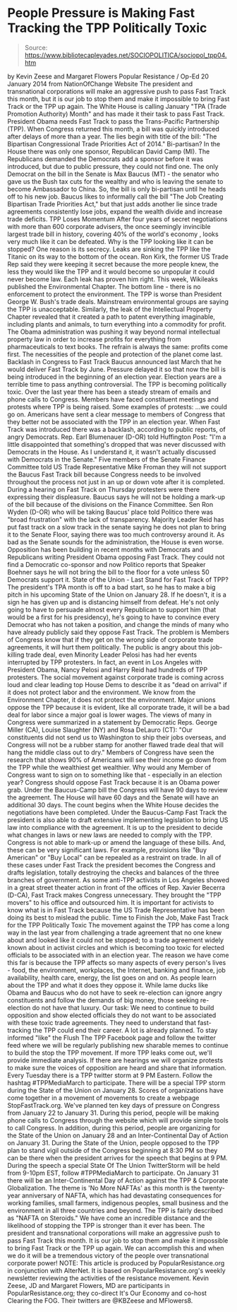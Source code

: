 # People Pressure is Making Fast Tracking the TPP Politically Toxic

> Source: https://www.bibliotecapleyades.net/SOCIOPOLITICA/sociopol_tpp04.htm

by Kevin Zeese and Margaret Flowers
Popular Resistance / Op-Ed
20 January 2014
from
NationOfChange Website
The president and transnational
corporations
will make an aggressive push to pass
Fast Track this month,
but it is our job to stop them and make
it impossible
to bring Fast Track or the TPP up
again.
The White House is calling January "TPA (Trade
Promotion Authority) Month" and has made it their task to pass
Fast
Track.
President
Obama needs Fast Track to pass the Trans-Pacific
Partnership (TPP). When Congress returned this month, a bill was quickly
introduced after delays of more than a year.
The lies begin with title of the bill: "The
Bipartisan Congressional Trade Priorities Act of 2014."
Bi-partisan? In
the House there was only one sponsor, Republican David Camp (MI). The
Republicans demanded the Democrats add a sponsor before it was introduced,
but due to public pressure, they could not find one.
The only Democrat on the bill in the Senate is
Max Baucus (MT) - the senator who gave us the Bush tax cuts for the wealthy
and who is leaving the senate to become Ambassador to China.
So, the bill
is only bi-partisan until he heads off to his new job.
Baucus likes to informally call the bill "The
Job Creating Bipartisan Trade Priorities Act," but that just adds another
lie since trade agreements consistently lose jobs, expand the wealth divide
and increase trade deficits.
TPP
Loses Momentum
After four years of secret negotiations with
more than 600 corporate advisers, the once seemingly invincible largest
trade bill in history, covering 40% of the world's economy , looks very much
like it can be defeated.
Why is the TPP looking like it can be stopped?
One reason is its secrecy.
Leaks are sinking the TPP like the Titanic on
its way to the bottom of the ocean. Ron Kirk, the
former US Trade Rep said they were keeping it secret because
the more people knew, the less they would like the TPP and it would become
so unpopular it could never become law.
Each leak has proven him right.
This week, Wikileaks published the
Environmental Chapter. The bottom line - there is no enforcement to
protect the environment. The TPP is worse than President
George W. Bush's
trade deals.
Mainstream environmental groups are saying the TPP is
unacceptable.
Similarly, the leak of
the Intellectual
Property Chapter revealed that it created a path to patent everything
imaginable, including plants and animals, to turn everything into a
commodity for profit.
The Obama administration was pushing it way beyond
normal intellectual property law in order to increase profits for everything
from pharmaceuticals to text books.
The refrain is always the same: profits come
first. The necessities of the people and protection of the planet come
last.
Backlash in Congress to
Fast Track
Baucus announced last March that he would
deliver Fast Track by June.
Pressure delayed it so that now the bill is
being introduced in the beginning of an election year. Election years are a
terrible time to pass anything controversial.
The TPP is becoming politically toxic. Over the
last year there has been a steady stream of emails and phone calls to
Congress. Members have faced constituent meetings and protests where TPP is
being raised.
Some examples of protests:
...we could go on.
Americans have sent a clear message to members
of Congress that they better not be associated with the TPP in an election
year. When Fast Track was introduced there was a
backlash, according to public
reports, of angry Democrats.
Rep. Earl Blumenauer (D-OR) told
Huffington Post:
"I'm a little disappointed that something's
dropped that was never discussed with Democrats in the House. As I
understand it, it wasn't actually discussed with Democrats in the
Senate."
Five members of the Senate Finance Committee told
US Trade Representative Mike Froman they will not support the Baucus Fast
Track bill because Congress needs to be involved throughout the process not
just in an up or down vote after it is completed.
During a hearing on Fast Track on Thursday protesters
were there expressing their displeasure.
Baucus says he will not be holding a mark-up of
the bill because of the divisions on the Finance Committee. Sen Ron Wyden
(D-OR) who will be taking Baucus' place told
Politico there was "broad frustration" with the lack of transparency.
Majority Leader Reid has put fast track on a slow track in the senate
saying he does not plan to bring it to the Senate Floor, saying there was
too much controversy around it.
As bad as the Senate sounds for the
administration, the House is even worse. Opposition has been building in
recent months with Democrats
and Republicans writing President Obama opposing Fast Track.
They could not find a Democratic co-sponsor and
now Politico
reports that Speaker Boehner says he will not bring the bill to the
floor for a vote unless 50 Democrats support it.
State of the Union -
Last Stand for Fast Track of TPP?
The president's TPA month is off to a bad start,
so he has to make a big pitch in his upcoming State of the Union on January
28.
If he doesn't, it is a sign he has given up and
is distancing himself from defeat. He's not only going to have to persuade
almost every Republican to support him (that would be a first for his
presidency), he's going to have to convince every Democrat who has not taken
a position, and change the minds of many who have already publicly said they
oppose Fast Track.
The problem is Members of Congress know that if
they get on the wrong side of corporate trade agreements, it will hurt them
politically.
The public is angry about this job-killing trade
deal, even Minority Leader Pelosi has had her
events interrupted by TPP protesters. In fact, an event
in Los Angeles with President Obama, Nancy Pelosi and Harry Reid had
hundreds of TPP protesters.
The social movement against corporate trade is coming
across loud and clear leading top House
Dems to describe it as "dead on arrival" if it does not protect labor
and the environment.
We know from the Environment Chapter, it does not
protect the environment. Major unions oppose the TPP because it is evident,
like all corporate trade, it will be a bad deal for labor since a major goal
is lower wages.
The views of many in Congress were summarized in
a statement
by Democratic Reps.
George Miller (CA), Louise Slaughter (NY) and
Rosa
DeLauro (CT):
"Our constituents did not send us to
Washington to ship their jobs overseas, and Congress will not be a
rubber stamp for another flawed trade deal that will hang the middle
class out to dry."
Members of Congress have seen the research that
shows 90%
of Americans will see their income go down from the TPP while
the
wealthiest get wealthier.
Why would any Member of Congress want to sign on
to something like that - especially in an election year?
Congress should oppose Fast Track because it is
an Obama power grab. Under the
Baucus-Camp bill the Congress will have 90 days to review the
agreement. The House will have 60 days and the Senate will have an
additional 30 days.
The count begins when the White House decides the
negotiations have been completed.
Under the Baucus-Camp Fast Track the president
is also able to draft extensive implementing legislation to bring US law
into compliance with the agreement. It is up to the president to decide what
changes in laws or new laws are needed to comply with the TPP.
Congress is
not able to mark-up or amend the language of these bills. And, these can be
very significant laws.
For example, provisions like "Buy American" or "Buy
Local" can be repealed as a restraint on trade. In all of these cases under
Fast Track the president becomes the Congress and drafts legislation,
totally destroying the checks and balances of the three branches of
government.
As some anti-TPP activists in Los Angeles showed
in a great street
theater action in front of the offices of Rep. Xavier Becerra (D-CA),
Fast Track makes Congress unnecessary.
They brought the "TPP movers" to his
office and outsourced him. It is important for activists to know what is in
Fast Track because the US Trade Representative has been doing its best
to mislead the public.
Time to Finish the Job, Make Fast Track
for the TPP Politically Toxic
The movement against the TPP has come a long way
in the last year from challenging a trade agreement that no one knew about
and looked like it could not be stopped; to a trade agreement widely known
about in activist circles and which is becoming too toxic for elected
officials to be associated with in an election year.
The reason we have come this far is because the
TPP affects so many aspects of every person's lives - food, the environment,
workplaces, the Internet, banking and finance, job availability, health
care, energy, the list goes on and on.
As people learn about the TPP and
what it does they oppose it. While lame ducks like Obama and Baucus who do
not have to seek re-election can ignore angry constituents and follow the
demands of big money, those seeking re-election do not have that luxury.
Our task: We need to continue to build
opposition and show elected officials they do not want to be associated with
these toxic trade agreements. They need to understand that fast-tracking the
TPP could end their career.
A lot is already planned.
To stay informed "like"
the Flush The TPP Facebook page and follow the twitter
feed where we will be regularly publishing new sharable memes to
continue to build the stop the TPP movement.
If more TPP leaks come out,
we'll provide immediate analysis. If there are hearings we will organize
protests to make sure the voices of opposition are heard and share that
information.
Every Tuesday there is a TPP twitter storm at 9
PM Eastern. Follow the hashtag #TPPMediaMarch to participate. There will be
a special TPP storm during the State of the Union on January 28.
Scores of organizations have come together in a
movement of movements to create a webpage StopFastTrack.org. We've planned ten key days of pressure on Congress from January 22 to
January 31.
During this period, people will be making phone calls to
Congress through
the website which will provide simple tools to call Congress. In
addition, during this period, people are organizing for the State of the
Union on January 28 and an Inter-Continental Day of Action on January 31.
During the State of the Union, people opposed to
the TPP plan to stand vigil outside of the Congress beginning at 8:30 PM so
they can be there when the president arrives for the speech that begins at 9
PM.
During the speech a special State Of The Union TwitterStorm will be
held from 9-10pm EST, follow #TPPMediaMarch to participate.
On January 31 there will be an Inter-Continental
Day of Action against the TPP & Corporate Globalization.
The theme is
'No More NAFTAs' as this month is the twenty-year anniversary of NAFTA,
which has had devastating
consequences for working families, small farmers, indigenous peoples,
small business and the environment in all three countries and beyond.
The TPP is fairly described as "NAFTA on
Steroids."
We have come an incredible distance and the
likelihood of stopping the TPP is stronger than it ever has been.
The
president and transnational corporations will make an aggressive push to
pass Fast Track this month. It is our job to stop them and make it
impossible to bring Fast Track or the TPP up again.
We can accomplish this
and when we do it will be a tremendous victory of the people over
transnational corporate power!
NOTE:
This article is produced by PopularResistance.org in
conjunction with AlterNet. It is based on PopularResistance.org's
weekly newsletter reviewing the activities of the resistance movement.
Kevin Zeese, JD and Margaret Flowers,
MD are participants in PopularResistance.org; they
co-direct It's Our Economy and
co-host Clearing the
FOG. Their twitters are @KBZeese and MFlowers8.
